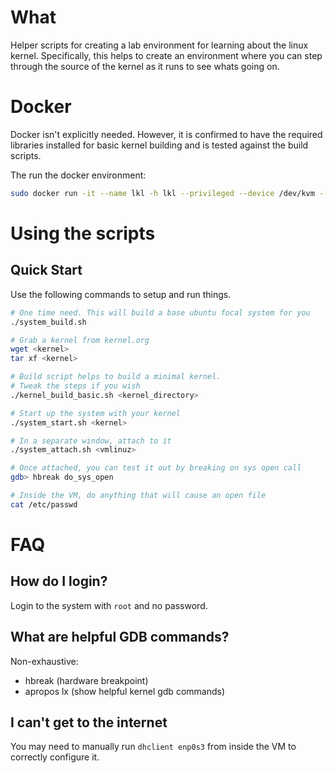 
# What
Helper scripts for creating a lab environment for learning about the linux kernel. Specifically, this helps to create an environment where you can step through the source of the kernel as it runs to see whats going on.

# Docker
Docker isn't explicitly needed. However, it is confirmed to have the required libraries installed for basic kernel building and is tested against the build scripts.

The run the docker environment:

```bash
sudo docker run -it --name lkl -h lkl --privileged --device /dev/kvm --network host -v $PWD:/data -v /tmp/.X11-unix/:/tmp/.X11-unix -e DISPLAY=$DISPLAY bannsec/linux-kernel-lab
```

# Using the scripts
## Quick Start
Use the following commands to setup and run things.

```bash
# One time need. This will build a base ubuntu focal system for you
./system_build.sh

# Grab a kernel from kernel.org
wget <kernel>
tar xf <kernel>

# Build script helps to build a minimal kernel.
# Tweak the steps if you wish
./kernel_build_basic.sh <kernel_directory>

# Start up the system with your kernel
./system_start.sh <kernel>

# In a separate window, attach to it
./system_attach.sh <vmlinuz>

# Once attached, you can test it out by breaking on sys open call
gdb> hbreak do_sys_open

# Inside the VM, do anything that will cause an open file
cat /etc/passwd
```

# FAQ
## How do I login?
Login to the system with `root` and no password.

## What are helpful GDB commands?
Non-exhaustive:

- hbreak (hardware breakpoint)
- apropos lx (show helpful kernel gdb commands)

## I can't get to the internet
You may need to manually run `dhclient enp0s3` from inside the VM to correctly configure it.
